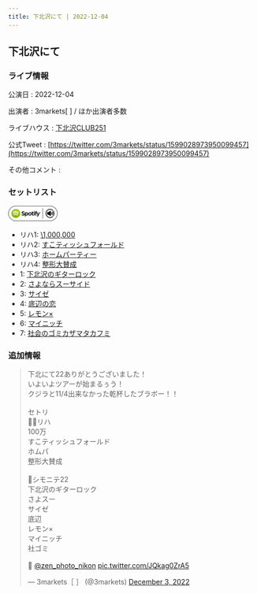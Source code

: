 ```yaml
---
title: 下北沢にて | 2022-12-04
---
```

## 下北沢にて

### ライブ情報

公演日
:    2022-12-04

出演者
:    3markets[ ] / ほか出演者多数

ライブハウス
:    [下北沢CLUB251](livehouse047.html)

公式Tweet
:    [https://twitter.com/3markets/status/1599028973950099457](https://twitter.com/3markets/status/1599028973950099457)

その他コメント
:    

### セットリスト


[![play with spotify](images/spotify-icon.png)](https://open.spotify.com/playlist/22eJ1mpFINwm9jzCDCG61P)



*  リハ1: [\1,000,000](song022.html)
*  リハ2: [すこティッシュフォールド](song045.html)
*  リハ3: [ホームパーティー](song011.html)
*  リハ4: [整形大賛成](song005.html)
*  1: [下北沢のギターロック](song015.html)
*  2: [さよならスーサイド](song013.html)
*  3: [サイゼ](song004.html)
*  4: [底辺の恋](song008.html)
*  5: [レモン×](song003.html)
*  6: [マイニッチ](song046.html)
*  7: [社会のゴミカザマタカフミ](song002.html)


### 追加情報



<blockquote class="twitter-tweet"><p lang="ja" dir="ltr">下北にて22ありがとうございました！<br>いよいよツアーが始まるぅう！<br>クジラと11/4出来なかった乾杯したブラボー！！<br><br>セトリ<br>🧑‍🍼リハ<br>100万<br>すこティッシュフォールド<br>ホムパ<br>整形大賛成<br><br>🏃シモニテ22<br>下北沢のギターロック<br>さよスー<br>サイゼ<br>底辺<br>レモン×<br>マイニッチ<br>社ゴミ<br><br>📸 <a href="https://twitter.com/zen_photo_nikon?ref_src=twsrc%5Etfw">@zen_photo_nikon</a> <a href="https://t.co/JQkag0ZrA5">pic.twitter.com/JQkag0ZrA5</a></p>&mdash; 3markets［ ］ (@3markets) <a href="https://twitter.com/3markets/status/1599028973950099457?ref_src=twsrc%5Etfw">December 3, 2022</a></blockquote>
<script async src="https://platform.twitter.com/widgets.js" charset="utf-8"></script>


